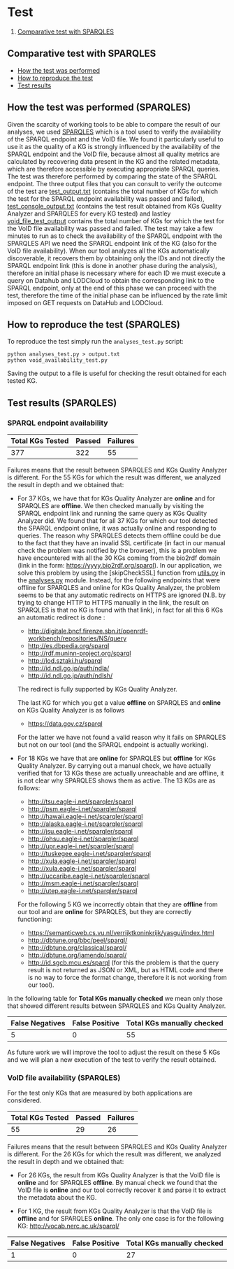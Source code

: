 # Test
1. [Comparative test with SPARQLES](#comparative-test-with-sparqles)


## Comparative test with SPARQLES
- [How the test was performed](#how-the-test-was-performed-sparqles)
- [How to reproduce the test](#how-to-reproduce-the-test-sparqles)
- [Test results](#test-results-sparqles)


## How the test was performed (SPARQLES)
Given the scarcity of working tools to be able to compare the result of our analyses, we used [SPARQLES](https://sparqles.demo.openlinksw.com) which is a tool used to verify the availability of the SPARQL endpoint and the VoID file. We found it particularly useful to use it as the quality of a KG is strongly influenced by the availability of the SPARQL endpoint and the VoID file, because almost all quality metrics are calculated by recovering data present in the KG and the related metadata, which are therefore accessible by executing appropriate SPARQL queries. The test was therefore performed by comparing the state of the SPARQL endpoint. The three output files that you can consult to verify the outcome of the test are [test_output.txt](./test_output.txt) (contains the total number of KGs for which the test for the SPARQL endpoint availability was passed and failed), [test_console_output.txt](./test_console_output.txt) (contains the test result obtained from KGs Quality Analyzer and SPARQLES for every KG tested) and lastley [void_file_test_output](./void_file_test_output.txt) contains the total number of KGs for which the test for the VoID file availability was passed and failed.
The test may take a few minutes to run as to check the availability of the SPARQL endpoint with the SPARQLES API we need the SPARQL endpoint link of the KG (also for the VoID file availability). When our tool analyzes all the KGs automatically discoverable, it recovers them by obtaining only the IDs and not directly the SPARQL endpoint link (this is done in another phase during the analysis), therefore an initial phase is necessary where for each ID we must execute a query on Datahub and LODCloud to obtain the corresponding link to the SPARQL endpoint, only at the end of this phase we can proceed with the test, therefore the time of the initial phase can be influenced by the rate limit imposed on GET requests on DataHub and LODCloud.

## How to reproduce the test (SPARQLES)
To reproduce the test simply run the ```analyses_test.py``` script:
```
python analyses_test.py > output.txt
python void_availability_test.py
```
Saving the output to a file is useful for checking the result obtained for each tested KG.

## Test results (SPARQLES)

### SPARQL endpoint availability

|Total KGs Tested|Passed|Failures|
|---|---|---|
|377|322|55|

Failures means that the result between SPARQLES and KGs Quality Analyzer is different.
For the 55 KGs for which the result was different, we analyzed the result in depth and we obtained that:
- For 37 KGs, we have that for KGs Quality Analyzer are **online** and for SPARQLES are **offline**. We then checked manually by visiting the SPARQL endpoint link and running the same query as KGs Quality Analyzer did. We found that for all 37 KGs for which our tool detected the SPARQL endpoint online, it was actually online and responding to queries. The reason why SPARQLES detects them offline could be due to the fact that they have an invalid SSL certificate (in fact in our manual check the problem was notified by the browser), this is a problem we have encountered with all the 30 KGs coming from the bio2rdf domain (link in the form: https://yyyy.bio2rdf.org/sparql). In our application, we solve this problem by using the [skipCheckSSL] function from [utils.py](../utils.py) in the [analyses.py](../analyses.py) module. 
Instead, for the following endpoints that were offline for SPARQLES and online for KGs Quality Analyzer, the problem seems to be that any automatic redirects on HTTPS are ignored (N.B. by trying to change HTTP to HTTPS manually in the link, the result on SPARQLES is that no KG is found with that link), in fact for all this 6 KGs an automatic redirect is done :
    - http://digitale.bncf.firenze.sbn.it/openrdf-workbench/repositories/NS/query
    - http://es.dbpedia.org/sparql
    - http://rdf.muninn-project.org/sparql
    - http://lod.sztaki.hu/sparql
    - http://id.ndl.go.jp/auth/ndla/
    - http://id.ndl.go.jp/auth/ndlsh/

    The redirect is fully supported by KGs Quality Analyzer.
    
    The last KG for which you get a value **offline** on SPARQLES and **online** on KGs Quality Analyzer is as follows
    - https://data.gov.cz/sparql
    
    For the latter we have not found a valid reason why it fails on SPARQLES but not on our tool (and the SPARQL endpoint is actually working).

- For 18 KGs we have that are **online** for SPARQLES but **offline** for KGs Quality Analyzer. By carrying out a manual check, we have actually verified that for 13 KGs these are actually unreachable and are offline, it is not clear why SPARQLES shows them as active. The 13 KGs are as follows:
    - http://tsu.eagle-i.net/sparqler/sparql
    - http://psm.eagle-i.net/sparqler/sparql
    - http://hawaii.eagle-i.net/sparqler/sparql
    - http://alaska.eagle-i.net/sparqler/sparql
    - http://jsu.eagle-i.net/sparqler/sparql
    - http://ohsu.eagle-i.net/sparqler/sparql
    - http://upr.eagle-i.net/sparqler/sparql
    - http://tuskegee.eagle-i.net/sparqler/sparql
    - http://xula.eagle-i.net/sparqler/sparql
    - http://xula.eagle-i.net/sparqler/sparql
    - http://uccaribe.eagle-i.net/sparqler/sparql   
    - http://msm.eagle-i.net/sparqler/sparql
    - http://utep.eagle-i.net/sparqler/sparql

    For the following 5 KG we incorrectly obtain that they are **offline** from our tool and are **online** for SPARQLES, but they are correctly functioning:
    - https://semanticweb.cs.vu.nl/verrijktkoninkrijk/yasgui/index.html
    - http://dbtune.org/bbc/peel/sparql/
    - http://dbtune.org/classical/sparql/
    - http://dbtune.org/jamendo/sparql/
    - http://id.sgcb.mcu.es/sparql (for this the problem is that the query result is not returned as JSON or XML, but as HTML code and there is no way to force the format change, therefore it is not working from our tool).

In the following table for **Total KGs manually checked** we mean only those that showed different results between SPARQLES and KGs Quality Analyzer.

|False Negatives|False Positive|Total KGs manually checked |
|---|---|---|
|5|0|55|

As future work we will improve the tool to adjust the result on these 5 KGs and we will plan a new execution of the test to verify the result obtained.

### VoID file availability (SPARQLES)

For the test only KGs that are measured by both applications are considered.

|Total KGs Tested|Passed|Failures|
|---|---|---|
|55|29|26|

Failures means that the result between SPARQLES and KGs Quality Analyzer is different.
For the 26 KGs for which the result was different, we analyzed the result in depth and we obtained that:

- For 26 KGs, the result from KGs Quality Analyzer is that the VoID file is **online** and for SPARQLES **offline**. By manual check we found that the VoID file is **online** and our tool correctly recover it and parse it to extract the metadata about the KG.

- For 1 KG, the result from KGs Quality Analyzer is that the VoID file is **offline** and for SPARQLES **online**. The only one case is for the following KG: http://vocab.nerc.ac.uk/sparql/

|False Negatives|False Positive|Total KGs manually checked |
|---|---|---|
|1|0|27|
